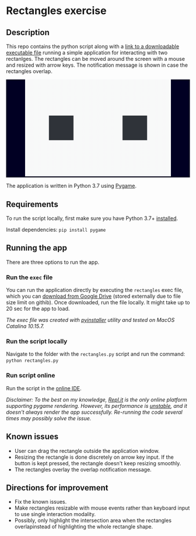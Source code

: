# Rectangles exercise
## Description
This repo contains the python script along with a [link to a downloadable executable file](https://drive.google.com/file/d/1AvFMvsM9kbSJ0WEoxaZSdLYx9Gq14-MX/view?usp=sharing) running a simple application for interacting with two rectanlges.
The rectangles can be moved around the screen with a mouse and resized with arrow keys. The notification message is shown in case the rectangles overlap.

<div style="background:#010023;" align="center">
  <p>
  <img src="demo.gif" width="400" />
  </p>
</div>

The application is written in Python 3.7 using [Pygame](https://www.pygame.org/docs/).

## Requirements
To run the script locally, first make sure you have Python 3.7+ [installed](https://www.python.org/downloads/).

Install dependencies:
`pip install pygame`

## Running the app
There are three options to run the app.

### Run the `exec` file
You can run the application directly by executing the `rectangles` exec file, which you can [download from Google Drive](https://drive.google.com/file/d/1AvFMvsM9kbSJ0WEoxaZSdLYx9Gq14-MX/view?usp=sharing) (stored externally due to file size limit on githib). Once downloaded, run the file locally. It might take up to 20 sec for the app to load.

_The exec file was created with [pyinstaller](https://www.pyinstaller.org/) utility and tested on MacOS Catalina 10.15.7._

### Run the script locally
Navigate to the folder with the `rectangles.py` script and run the command: `python rectangles.py`

### Run script online
Run the script in the [online IDE](https://repl.it/@Sea94/Resizable-and-movable-rectangles).

_Disclaimer: To the best on my knowledge, [Repl.it](https://repl.it/) is the only online platform supporting pygame rendering. However, its performance is [unstable](https://repl.it/talk/ask/Pygame-code-not-running/23938#73310), and it doesn't always render the app successfully. Re-running the code several times may possibly solve the issue._

## Known issues
* User can drag the rectangle outside the application window.
* Resizing the rectangle is done discretely on arrow key input. If the button is kept pressed, the rectangle doesn't keep resizing smoothly.
* The rectangles overlay the overlap notification message.

## Directions for improvement
* Fix the known issues.
* Make rectangles resizable with mouse events rather than keyboard input to use single interaction modality.
* Possibly, only highlight the intersection area when the rectangles overlapinstead of highlighting the whole rectangle shape.
